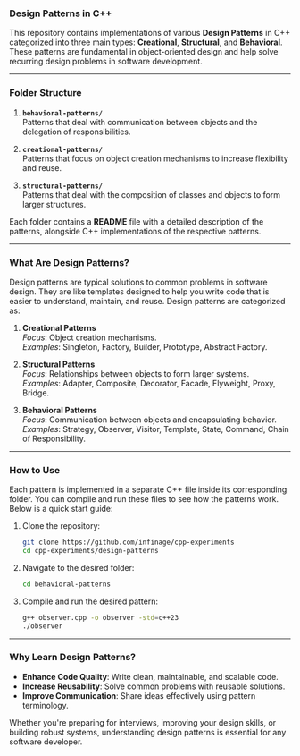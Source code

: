 ### Design Patterns in C++

This repository contains implementations of various **Design Patterns** in C++ categorized into three main types: **Creational**, **Structural**, and **Behavioral**. These patterns are fundamental in object-oriented design and help solve recurring design problems in software development.

---

### Folder Structure

1. **`behavioral-patterns/`**  
   Patterns that deal with communication between objects and the delegation of responsibilities.

2. **`creational-patterns/`**  
   Patterns that focus on object creation mechanisms to increase flexibility and reuse.

3. **`structural-patterns/`**  
   Patterns that deal with the composition of classes and objects to form larger structures.

Each folder contains a **README** file with a detailed description of the patterns, alongside C++ implementations of the respective patterns.

---

### What Are Design Patterns?

Design patterns are typical solutions to common problems in software design. They are like templates designed to help you write code that is easier to understand, maintain, and reuse. Design patterns are categorized as:

1. **Creational Patterns**  
   _Focus_: Object creation mechanisms.  
   _Examples_: Singleton, Factory, Builder, Prototype, Abstract Factory.

2. **Structural Patterns**  
   _Focus_: Relationships between objects to form larger systems.  
   _Examples_: Adapter, Composite, Decorator, Facade, Flyweight, Proxy, Bridge.

3. **Behavioral Patterns**  
   _Focus_: Communication between objects and encapsulating behavior.  
   _Examples_: Strategy, Observer, Visitor, Template, State, Command, Chain of Responsibility.

---

### How to Use

Each pattern is implemented in a separate C++ file inside its corresponding folder. You can compile and run these files to see how the patterns work. Below is a quick start guide:

1. Clone the repository:  
   ```bash
   git clone https://github.com/infinage/cpp-experiments
   cd cpp-experiments/design-patterns
   ```

2. Navigate to the desired folder:  
   ```bash
   cd behavioral-patterns
   ```

3. Compile and run the desired pattern:  
   ```bash
   g++ observer.cpp -o observer -std=c++23
   ./observer
   ```

---

### Why Learn Design Patterns?

- **Enhance Code Quality**: Write clean, maintainable, and scalable code.  
- **Increase Reusability**: Solve common problems with reusable solutions.  
- **Improve Communication**: Share ideas effectively using pattern terminology.

Whether you're preparing for interviews, improving your design skills, or building robust systems, understanding design patterns is essential for any software developer.
